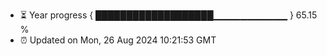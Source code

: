 - ⏳ Year progress { ███████████████████▁▁▁▁▁▁▁▁▁▁▁ } 65.15 %
- ⏰ Updated on Mon, 26 Aug 2024 10:21:53 GMT

